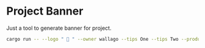 # Project Banner

Just a tool to generate banner for project.

```sh
cargo run -- --logo " 󰖌 " --owner wallago --tips One --tips Two --product "Project Banner" --code WL25-PJBN-CL01 --part CLI
```
